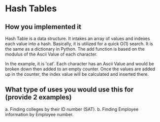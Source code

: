 # Hash Tables

## How you implemented it
Hash Table is a data structure. It intakes an array of values and indexes each value into a hash. Basically, it is utilized for a quick O(1) search. It is the same as a dictionary in Python. The add function is based on the modulus of the Ascii Value of each character.

In the example, it is 'cat'. Each character has an Ascii Value and would be broken down then added to an empty counter. Once the values are added up in the counter, the index value will be calculated and inserted there.

## What type of uses you would use this for (provide 2 examples)
a. Finding colleges by their ID number (SAT).
b. Finding Employee information by Employee number.
